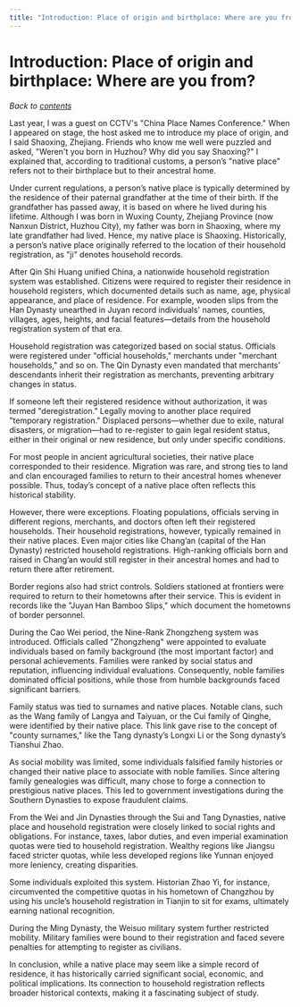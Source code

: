 ```yaml
---
title: "Introduction: Place of origin and birthplace: Where are you from?"
---
```


# Introduction: Place of origin and birthplace: Where are you from?

*Back to [contents](./content.md)*

Last year, I was a guest on CCTV's "China Place Names Conference." When I appeared on stage, the host asked me to introduce my place of origin, and I said Shaoxing, Zhejiang. Friends who know me well were puzzled and asked, "Weren't you born in Huzhou? Why did you say Shaoxing?" I explained that, according to traditional customs, a person’s "native place" refers not to their birthplace but to their ancestral home.

Under current regulations, a person’s native place is typically determined by the residence of their paternal grandfather at the time of their birth. If the grandfather has passed away, it is based on where he lived during his lifetime. Although I was born in Wuxing County, Zhejiang Province (now Nanxun District, Huzhou City), my father was born in Shaoxing, where my late grandfather had lived. Hence, my native place is Shaoxing. Historically, a person’s native place originally referred to the location of their household registration, as "ji" denotes household records.

After Qin Shi Huang unified China, a nationwide household registration system was established. Citizens were required to register their residence in household registers, which documented details such as name, age, physical appearance, and place of residence. For example, wooden slips from the Han Dynasty unearthed in Juyan record individuals' names, counties, villages, ages, heights, and facial features—details from the household registration system of that era.

Household registration was categorized based on social status. Officials were registered under "official households," merchants under "merchant households," and so on. The Qin Dynasty even mandated that merchants’ descendants inherit their registration as merchants, preventing arbitrary changes in status.

If someone left their registered residence without authorization, it was termed "deregistration." Legally moving to another place required "temporary registration." Displaced persons—whether due to exile, natural disasters, or migration—had to re-register to gain legal resident status, either in their original or new residence, but only under specific conditions.

For most people in ancient agricultural societies, their native place corresponded to their residence. Migration was rare, and strong ties to land and clan encouraged families to return to their ancestral homes whenever possible. Thus, today’s concept of a native place often reflects this historical stability.

However, there were exceptions. Floating populations, officials serving in different regions, merchants, and doctors often left their registered households. Their household registrations, however, typically remained in their native places. Even major cities like Chang’an (capital of the Han Dynasty) restricted household registrations. High-ranking officials born and raised in Chang’an would still register in their ancestral homes and had to return there after retirement.

Border regions also had strict controls. Soldiers stationed at frontiers were required to return to their hometowns after their service. This is evident in records like the "Juyan Han Bamboo Slips," which document the hometowns of border personnel.

During the Cao Wei period, the Nine-Rank Zhongzheng system was introduced. Officials called "Zhongzheng" were appointed to evaluate individuals based on family background (the most important factor) and personal achievements. Families were ranked by social status and reputation, influencing individual evaluations. Consequently, noble families dominated official positions, while those from humble backgrounds faced significant barriers.

Family status was tied to surnames and native places. Notable clans, such as the Wang family of Langya and Taiyuan, or the Cui family of Qinghe, were identified by their native place. This link gave rise to the concept of "county surnames," like the Tang dynasty’s Longxi Li or the Song dynasty’s Tianshui Zhao.

As social mobility was limited, some individuals falsified family histories or changed their native place to associate with noble families. Since altering family genealogies was difficult, many chose to forge a connection to prestigious native places. This led to government investigations during the Southern Dynasties to expose fraudulent claims.

From the Wei and Jin Dynasties through the Sui and Tang Dynasties, native place and household registration were closely linked to social rights and obligations. For instance, taxes, labor duties, and even imperial examination quotas were tied to household registration. Wealthy regions like Jiangsu faced stricter quotas, while less developed regions like Yunnan enjoyed more leniency, creating disparities.

Some individuals exploited this system. Historian Zhao Yi, for instance, circumvented the competitive quotas in his hometown of Changzhou by using his uncle’s household registration in Tianjin to sit for exams, ultimately earning national recognition.

During the Ming Dynasty, the Weisuo military system further restricted mobility. Military families were bound to their registration and faced severe penalties for attempting to register as civilians.

In conclusion, while a native place may seem like a simple record of residence, it has historically carried significant social, economic, and political implications. Its connection to household registration reflects broader historical contexts, making it a fascinating subject of study.

